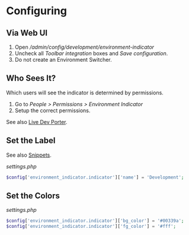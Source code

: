 <!--
id: configuring
tags: ''
-->

# Configuring

## Via Web UI

1. Open _/admin/config/development/environment-indicator_
1. Uncheck all _Toolbar integration_ boxes and _Save configuration_.
1. Do not create an Environment Switcher.

## Who Sees It?

Which users will see the indicator is determined by permissions.

1. Go to _People > Permissions > Environment Indicator_
2. Setup the correct permissions.

See also [Live Dev Porter](@live_dev_porter).

## Set the Label

See also [Snippets](@snippets).

_settings.php_

```php
$config['environment_indicator.indicator']['name'] = 'Development';
```

## Set the Colors

_settings.php_

```php
$config['environment_indicator.indicator']['bg_color'] = '#00339a';
$config['environment_indicator.indicator']['fg_color'] = '#fff';
```
